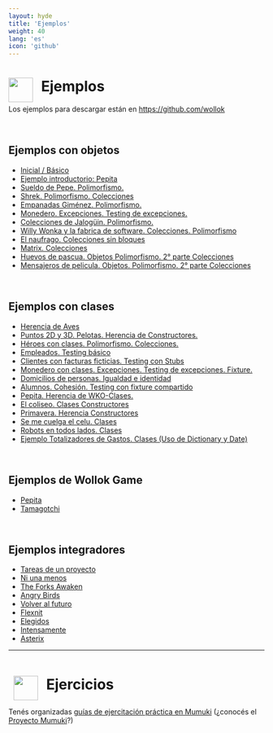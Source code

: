 ```yaml
---
layout: hyde
title: 'Ejemplos'
weight: 40
lang: 'es'
icon: 'github'
---
```



<div class="container">
<h1>
<img src="/images/github-octocat.svg" align="left" height="48" width="48" style="padding: 0px;"/>
&nbsp;&nbsp;Ejemplos
</h1>
</div>

<div class="container">
<p>Los ejemplos para descargar están en
<a href="https://github.com/wollok">https://github.com/wollok</a>
</p>
</div>

<div class="container">
    <br>
</div>

<div class="container">
    <h2>
        Ejemplos con objetos
    </h2>
</div>

<div class="container">
    <ul class="list-group">
    <li class="list-group-item"><a href="https://github.com/wollok/initial-learning">Inicial / Básico</a></li>
    <li class="list-group-item"><a href="https://github.com/wollok/intro-pepita">Ejemplo introductorio: Pepita</a></li>
    <li class="list-group-item"><a href="https://github.com/wollok/Polimorfismo-sueldoDePepe">Sueldo de Pepe. Polimorfismo.</a></li>
    <li class="list-group-item"><a href="https://github.com/wollok/heroes-con-objetos">Shrek. Polimorfismo. Colecciones</a></li>
    <li class="list-group-item"><a href="https://github.com/wollok/polimorfismo-empanadasGimenez">Empanadas Giménez. Polimorfismo.</a></li>
    <li class="list-group-item"><a href="https://github.com/wollok/excepciones-monedero">Monedero. Excepciones. Testing de excepciones.</a></li>
    <li class="list-group-item"><a href="https://github.com/wollok/Colecciones-bloques_Colecciones-de-jaloguin">Colecciones de Jalogüin. Polimorfismo.</a></li>
    <li class="list-group-item"><a href="https://github.com/wollok/colecciones-Willy-Wonka">Willy Wonka y la fabrica de software. Colecciones. Polimorfismo</a></li>
    <li class="list-group-item"><a href="https://github.com/wollok/Colecciones-Sin-Bloques-Naufrago">El naufrago. Colecciones sin bloques</a></li>
    <li class="list-group-item"><a href="https://github.com/wollok/ColeccionesMatrixElElegido">Matrix. Colecciones</a></li>
    <li class="list-group-item"><a href="https://github.com/wollok/Polimorfismo-Colecciones-Huevos-de-Pascua">Huevos de pascua. Objetos Polimorfismo. 2° parte Colecciones</a></li>
    <li class="list-group-item"><a href="https://github.com/wollok/Polimorfismo-Colecciones-Mensajeros-de-pelicula">Mensajeros de pelicula. Objetos. Polimorfismo. 2° parte Colecciones</a></li>
    </ul>
</div>

<div class="container">
    <br>
</div>

<div class="container">
<h2>
Ejemplos con clases
</h2>
</div>

<div class="container">
    <ul class="list-group">
    <li class="list-group-item"><a href="https://github.com/wollok/herencia-aves-pepita">Herencia de Aves</a></li>
    <li class="list-group-item"><a href="https://github.com/wollok/herencia-constructores">Puntos 2D y 3D. Pelotas. Herencia de Constructores.</a></li>
    <li class="list-group-item"><a href="https://github.com/wollok/heroes-con-clases">Héroes con clases. Polimorfismo. Colecciones.</a></li>
    <li class="list-group-item"><a href="https://github.com/wollok/testing-empleados">Empleados. Testing básico</a></li>
    <li class="list-group-item"><a href="https://github.com/wollok/testing-cliente-stub">Clientes con facturas ficticias. Testing con Stubs</a></li>
    <li class="list-group-item"><a href="https://github.com/wollok/excepciones-monedero-clases">Monedero con clases. Excepciones. Testing de excepciones. Fixture.</a></li>
    <li class="list-group-item"><a href="https://github.com/wollok/igualdad-identidad-domicilios">Domicilios de personas. Igualdad e identidad</a></li>
    <li class="list-group-item"><a href="https://github.com/wollok/cohesion-alumnos">Alumnos. Cohesión. Testing con fixture compartido</a></li>
    <li class="list-group-item"><a href="https://github.com/wollok/herencia-pepita-WKO">Pepita. Herencia de WKO-Clases.</a></li>
    <li class="list-group-item"><a href="https://github.com/wollok/Clases-Coliseo">El coliseo. Clases Constructores</a></li>
    <li class="list-group-item"><a href="https://github.com/wollok/Herencia-lego-la-primavera">Primavera. Herencia Constructores</a></li>
    <li class="list-group-item"><a href="https://github.com/wollok/Clases-El-Celu">Se me cuelga el celu. Clases</a></li>
    <li class="list-group-item"><a href="https://github.com/wollok/Clases-bots">Robots en todos lados. Clases</a></li>
    <li class="list-group-item"><a href="https://github.com/wollok/dictionary-totales">Ejemplo Totalizadores de Gastos. Clases (Uso de Dictionary y Date)</a></li>
    </ul>
</div>

<div class="container">
    <br>
</div>

<div class="container">
<h2>
Ejemplos de Wollok Game
</h2>
</div>

<div class="container">
    <ul class="list-group">
    <li class="list-group-item"><a href="https://github.com/wollok/pepita-game">Pepita</a></li>
    <li class="list-group-item"><a href="https://github.com/wollok/tamagotchi-game-composicion">Tamagotchi</a></li>
    </ul>
</div>

<div class="container">
    <br>
</div>

<div class="container">
<h2>
Ejemplos integradores
</h2>
</div>

<div class="container">
    <ul class="list-group">
    <li class="list-group-item"><a href="https://github.com/wollok/examen-tareas">Tareas de un proyecto</a></li>
    <li class="list-group-item"><a href="https://github.com/wollok/Ejericio-integrador-Ni-Una-Menos">Ni una menos</a></li>
    <li class="list-group-item"><a href="https://github.com/wollok/Ejercicio-integrador-star-wars">The Forks Awaken</a></li>
    <li class="list-group-item"><a href="https://github.com/wollok/Ejercicio-Integrador-Angry-Birds">Angry Birds</a></li>
    <li class="list-group-item"><a href="https://github.com/wollok/EjercicioIntegradorVolverAlFuturo">Volver al futuro</a></li>
    <li class="list-group-item"><a href="https://github.com/wollok/Ejercicio-Integrador-Flixnet">Flexnit</a></li>
    <li class="list-group-item"><a href="https://github.com/wollok/Ejercicio-Integrador-Elegidos">Elegidos</a></li>
    <li class="list-group-item"><a href="https://github.com/wollok/Ejercicio-Integrador-Intensamente">Intensamente</a></li>
    <li class="list-group-item"><a href="https://github.com/wollok/Ejercicio-Integrador-Asterixa">Asterix</a></li>
    </ul>
</div>

<div class="container">
    <hr>
</div>

<div class="container">
<h1 style="padding: 10px;"><img src="/images/mumuki.png" align="left" height="48" width="48" style="padding: 0px;"/>
&nbsp;&nbsp;Ejercicios</h1>

<p>Tenés organizadas 
<a href="http://wollok.mumuki.io/">guías de ejercitación práctica en Mumuki</a> (¿conocés el <a href="http://mumuki.org">Proyecto Mumuki</a>?)</p>
</div>

